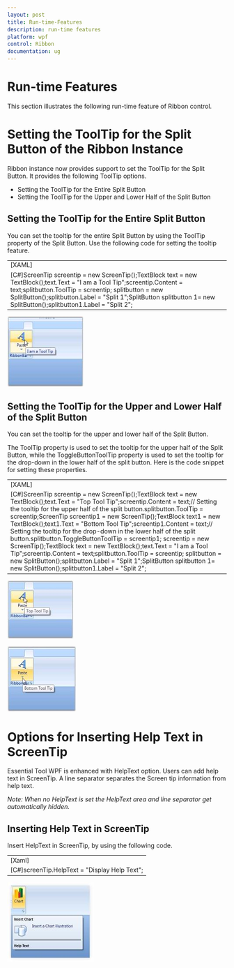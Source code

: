 ```yaml
---
layout: post
title: Run-time-Features
description: run-time features
platform: wpf
control: Ribbon
documentation: ug
---
```


# Run-time Features

This section illustrates the following run-time feature of Ribbon control. 

# Setting the ToolTip for the Split Button of the Ribbon Instance

Ribbon instance now provides support to set the ToolTip for the Split Button. It provides the following ToolTip options.

* Setting the ToolTip for the Entire Split Button
* Setting the ToolTip for the Upper and Lower Half of the Split Button





## Setting the ToolTip for the Entire Split Button

You can set the tooltip for the entire Split Button by using the ToolTip property of the Split Button. Use the following code for setting the tooltip feature.



<table>
<tr>
<td>
[XAML]<syncfusion:SplitButton Label="Paste" SizeForm="Large" ><syncfusion:SplitButton.ToolTip><syncfusion:ScreenTip Description="Split Button Tooltip" VerticalOffset="32"><TextBlock Text="I am a Tool Tip" /></syncfusion:ScreenTip></syncfusion:SplitButton.ToolTip></syncfusion:SplitButton></td></tr>
<tr>
<td>
[C#]ScreenTip screentip = new ScreenTip();TextBlock text = new TextBlock();text.Text = "I am a Tool Tip";screentip.Content = text;splitbutton.ToolTip = screentip; splitbutton = new SplitButton();splitbutton.Label = "Split 1";SplitButton splitbutton 1= new SplitButton();splitbutton1.Label = "Split 2";</td></tr>
</table>


![](Run-time-Features_images/Run-time-Features_img1.jpeg)



## Setting the ToolTip for the Upper and Lower Half of the Split Button

You can set the tooltip for the upper and lower half of the Split Button.

The ToolTip property is used to set the tooltip for the upper half of the Split Button, while the ToggleButtonToolTip property is used to set the tooltip for the drop-down in the lower half of the split button. Here is the code snippet for setting these properties.



<table>
<tr>
<td>
[XAML]<syncfusion:SplitButton Label="Paste" SizeForm="Large" ><syncfusion:SplitButton.ToolTip><syncfusion:ScreenTip Description="Split Button Tooltip" VerticalOffset="32"><TextBlock Text="Top Tool Tip" /></syncfusion:ScreenTip></syncfusion:SplitButton.ToolTip><syncfusion:SplitButton.ToggleButtonToolTip><syncfusion:ScreenTip Description="Toggle Button Tooltip" VerticalOffset="29"><TextBlock Text="Bottom Tool Tip" /></syncfusion:ScreenTip></syncfusion:SplitButton.ToggleButtonToolTip></syncfusion:SplitButton></td></tr>
<tr>
<td>
[C#]ScreenTip screentip = new ScreenTip();TextBlock text = new TextBlock();text.Text = "Top Tool Tip";screentip.Content = text;// Setting the tooltip for the upper half of the split button.splitbutton.ToolTip = screentip;ScreenTip screentip1 = new ScreenTip();TextBlock text1 = new TextBlock();text1.Text = "Bottom Tool Tip";screentip1.Content = text;// Setting the tooltip for the drop-down in the lower half of the split button.splitbutton.ToggleButtonToolTip = screentip1; screentip = new ScreenTip();TextBlock text = new TextBlock();text.Text = "I am a Tool Tip";screentip.Content = text;splitbutton.ToolTip = screentip; splitbutton = new SplitButton();splitbutton.Label = "Split 1";SplitButton splitbutton 1= new SplitButton();splitbutton1.Label = "Split 2";</td></tr>
</table>


![](Run-time-Features_images/Run-time-Features_img2.jpeg)




![](Run-time-Features_images/Run-time-Features_img3.jpeg)




# Options for Inserting Help Text in ScreenTip

Essential Tool WPF is enhanced with HelpText option. Users can add help text in ScreenTip. A line separator separates the Screen tip information from help text. 

 _Note: When no HelpText is set the HelpText area and line separator get automatically hidden._ 



## Inserting Help Text in ScreenTip

Insert HelpText in ScreenTip, by using the following code.



<table>
<tr>
<td>
[Xaml] <syncfusion:ScreenTip Name="screenTip" HelpText="Help Text" Description="Insert Chart" ImageSource="{StaticResource Shapes}">    <TextBlock Width="150" TextWrapping="Wrap" Text="Insert a Chart illustration" /></syncfusion:ScreenTip></td></tr>
<tr>
<td colspan = "2">
[C#]screenTip.HelpText = "Display Help Text";</td></tr>
</table>


![](Run-time-Features_images/Run-time-Features_img4.jpeg)




